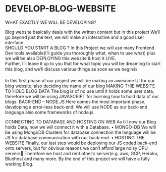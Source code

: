 # DEVELOP-BLOG-WEBSITE

WHAT EXACTLY WE WILL BE DEVELOPING? 


Blog website basically deals with the written content but in this project We’ll go beyond just the text, we will make an interactive and a good user interface.  
SHOULD YOU START A BLOG ? 
In this Project we will use many Frontend Dev tools available(I’ll guide you thoroughly what, when to use what) plus we will be also DEPLOYING this website & host it LIVE.  
Further, I’ll leave it up to you that for what topic you will be dreaming to start this blog, and we’ll discuss various things as soon as we begin👍 

In this first phase of our project we will be making an awesome UI for our blog website, also deciding the name of our blog  MAKING THIE WEBSITE TO HOLD BLOG DATA The blog is of no use until it holds some user data, therefore we will be using JAVASCRIPT for learning how to hold data of our blogs. BACK-END – NODE.JS Here comes the most important phase, developing a error-less back-end. We will use NODE as our back-end language also some frameworks of node.js. 

CONNECTING TO DATABASE AND HOSTING ON WEB 
As till now our Blog holds Data, now we will connect it with a Database. • MONGO-DB We will be using MongoDB Clusters for database connection the language will be JS for database communication with our back-end. • HOSTING THE WEBSITE Finally, our last step would be deploying our JS coded back-end onto servers, but for obvious reasons we can’t afford large noisy CPU servers🤞 Therefore we host and rent other’s server(e.g. aws, GCP, Heroku, Bluehost and many more.
 By the end of this project we will have a fully working Blog.
